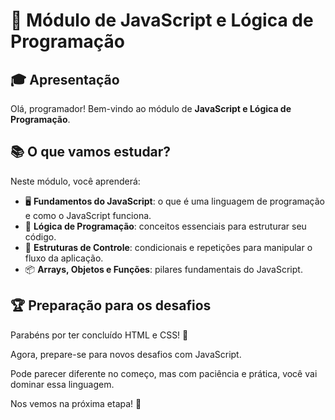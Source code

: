 # 🚀 Módulo de JavaScript e Lógica de Programação  

## 🎓 Apresentação  
Olá, programador! Bem-vindo ao módulo de **JavaScript e Lógica de Programação**.

## 📚 O que vamos estudar?  
Neste módulo, você aprenderá:  
- 🖥️ **Fundamentos do JavaScript**: o que é uma linguagem de programação e como o JavaScript funciona.  
- 🧠 **Lógica de Programação**: conceitos essenciais para estruturar seu código.  
- 🔄 **Estruturas de Controle**: condicionais e repetições para manipular o fluxo da aplicação.  
- 📦 **Arrays, Objetos e Funções**: pilares fundamentais do JavaScript.  

## 🏆 Preparação para os desafios  
Parabéns por ter concluído HTML e CSS! 🎉

Agora, prepare-se para novos desafios com JavaScript.

Pode parecer diferente no começo, mas com paciência e prática, você vai dominar essa linguagem.  

Nos vemos na próxima etapa! 🚀  
